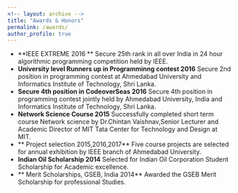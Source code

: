 ```yaml
---
<!-- layout: archive -->
title: "Awards & Honors"
permalink: /awards/
author_profile: true
---
```

* **IEEE EXTREME 2016 ** Secure 25th rank in all over India in 24 hour algorithmic programming competition held by IEEE.
* **University level Runners up in Programminng contest 2016** Secure 2nd position in programming contest at Ahmedabad University and Informatics Institute of Technology, Shri Lanka.
* **Secure 4th position in CodeoverSeas 2016** Secure 4th position in programming contest jointly held by Ahmedabad University, India and Informatics Institute of Technology, Shri Lanka.
* **Network Science Course 2015** Successfully completed short term course Network science by Dr.Chintan Vaishnav,Senior Lecturer and Academic Director of MIT Tata Center for Technology and Design at MIT.
* ** Project selection 2015,2016,2017** Five course projects are selected for annual exhibition by IEEE branch of Ahmedabad University.
* **Indian Oil Scholarship 2014** Selected for Indian Oil Corporation Student Scholarship for Academic excellence.
* ** Merit Scholarships, GSEB, India 2014** Awarded the GSEB Merit Scholarship for professional Studies.
